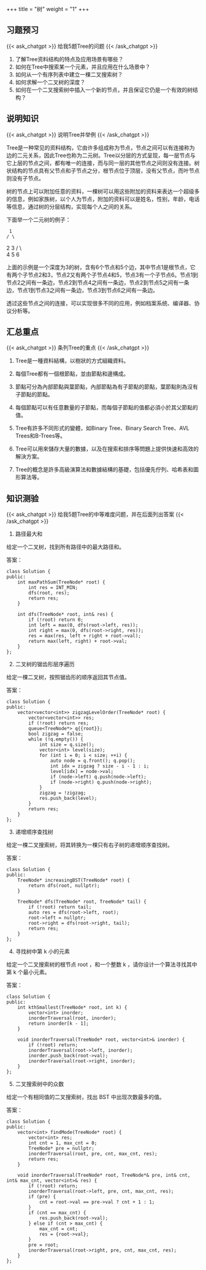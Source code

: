 +++
title = "树"
weight = "1"
+++
## 习题预习
{{< ask_chatgpt >}}
给我5题Tree的问题
{{< /ask_chatgpt >}}



1. 了解Tree资料结构的特点及应用场景有哪些？
2. 如何在Tree中搜索某一个元素，并且应用在什么场景中？
3. 如何从一个有序列表中建立一棵二叉搜索树？
4. 如何求解一个二叉树的深度？
5. 如何在一个二叉搜索树中插入一个新的节点，并且保证它仍是一个有效的树结构？   

## 说明知识
{{< ask_chatgpt >}}
说明Tree并举例
{{< /ask_chatgpt >}}



Tree是一种常见的资料结构，它由许多组成称为节点，节点之间可以有连接称为边的二元关系，因此Tree也称为二元树。Tree以分层的方式呈现，每一层节点与它上层的节点之间，都有唯一的连接，而与同一层的其他节点之间则没有连接。树状结构的节点具有父节点和子节点之分，根节点位于顶层，没有父节点，而叶节点则没有子节点。

树的节点上可以附加任意的资料，一棵树可以用这些附加的资料来表达一个超级多的信息，例如家族树，以个人为节点，附加的资料可以是姓名，性别，年龄，电话等信息，通过树的分层结构，实现每个人之间的关系。

下面举一个二元树的例子：

     1
    / \
   2   3
  / \   \
 4   5   6

上面的示例是一个深度为3的树，含有6个节点和5个边，其中节点1是根节点，它有两个子节点2和3，节点2又有两个子节点4和5，节点3有一个子节点6。节点1到节点2之间有一条边，节点2到节点4之间有一条边，节点2到节点5之间有一条边，节点1到节点3之间有一条边，节点3到节点6之间有一条边。

透过这些节点之间的连接，可以实现很多不同的应用，例如档案系统、编译器、协议分析等。   

## 汇总重点
{{< ask_chatgpt >}}
条列Tree的重点
{{< /ask_chatgpt >}}



1. Tree是一種資料結構，以樹狀的方式組織資料。

2. 每個Tree都有一個根節點，並由節點和邊構成。

3. 節點可分為內部節點與葉節點，內部節點為有子節點的節點，葉節點則為沒有子節點的節點。

4. 每個節點可以有任意數量的子節點，而每個子節點的值都必須小於其父節點的值。

5. Tree有許多不同形式的變體，如Binary Tree、Binary Search Tree、AVL Trees和B-Trees等。

6. Tree可以用來儲存大量的數據，以及在搜索和排序等問題上提供快速和高效的解決方案。

7. Tree的概念是許多高級演算法和數據結構的基礎，包括優先佇列、哈希表和圖形算法等。   

## 知识测验
{{< ask_chatgpt >}}
给我5题Tree的中等难度问题，并在后面列出答案
{{< /ask_chatgpt >}}



1. 路径最大和 

给定一个二叉树，找到所有路径中的最大路径和。

答案：

```
class Solution {
public:
    int maxPathSum(TreeNode* root) {
        int res = INT_MIN;
        dfs(root, res);
        return res;
    }
    
    int dfs(TreeNode* root, int& res) {
        if (!root) return 0;
        int left = max(0, dfs(root->left, res));
        int right = max(0, dfs(root->right, res));
        res = max(res, left + right + root->val);
        return max(left, right) + root->val;
    }
};
```

2. 二叉树的锯齿形层序遍历 

给定一棵二叉树，按照锯齿形的顺序返回其节点值。

答案：

```
class Solution {
public:
    vector<vector<int>> zigzagLevelOrder(TreeNode* root) {
        vector<vector<int>> res;
        if (!root) return res;
        queue<TreeNode*> q{{root}};
        bool zigzag = false;
        while (!q.empty()) {
            int size = q.size();
            vector<int> level(size);
            for (int i = 0; i < size; ++i) {
                auto node = q.front(); q.pop();
                int idx = zigzag ? size - i - 1 : i;
                level[idx] = node->val;
                if (node->left) q.push(node->left);
                if (node->right) q.push(node->right);
            }
            zigzag = !zigzag;
            res.push_back(level);
        }
        return res;
    }
};
```

3. 递增顺序查找树 

给定一棵二叉搜索树，将其转换为一棵只有右子树的递增顺序查找树。

答案：

```
class Solution {
public:
    TreeNode* increasingBST(TreeNode* root) {
        return dfs(root, nullptr);
    }
    
    TreeNode* dfs(TreeNode* root, TreeNode* tail) {
        if (!root) return tail;
        auto res = dfs(root->left, root);
        root->left = nullptr;
        root->right = dfs(root->right, tail);
        return res;
    }
};
```

4. 寻找树中第 k 小的元素 

给定一个二叉搜索树的根节点 root ，和一个整数 k ，请你设计一个算法寻找其中第 k 个最小元素。

答案：

```
class Solution {
public:
    int kthSmallest(TreeNode* root, int k) {
        vector<int> inorder;
        inorderTraversal(root, inorder);
        return inorder[k - 1];
    }
    
    void inorderTraversal(TreeNode* root, vector<int>& inorder) {
        if (!root) return;
        inorderTraversal(root->left, inorder);
        inorder.push_back(root->val);
        inorderTraversal(root->right, inorder);
    }
};
```

5. 二叉搜索树中的众数 

给定一个有相同值的二叉搜索树，找出 BST 中出现次数最多的值。

答案：

```
class Solution {
public:
    vector<int> findMode(TreeNode* root) {
        vector<int> res;
        int cnt = 1, max_cnt = 0;
        TreeNode* pre = nullptr;
        inorderTraversal(root, pre, cnt, max_cnt, res);
        return res;
    }
    
    void inorderTraversal(TreeNode* root, TreeNode*& pre, int& cnt, int& max_cnt, vector<int>& res) {
        if (!root) return;
        inorderTraversal(root->left, pre, cnt, max_cnt, res);
        if (pre) {
            cnt = root->val == pre->val ? cnt + 1 : 1;
        }
        if (cnt == max_cnt) {
            res.push_back(root->val);
        } else if (cnt > max_cnt) {
            max_cnt = cnt;
            res = {root->val};
        }
        pre = root;
        inorderTraversal(root->right, pre, cnt, max_cnt, res);
    }
};
```   

